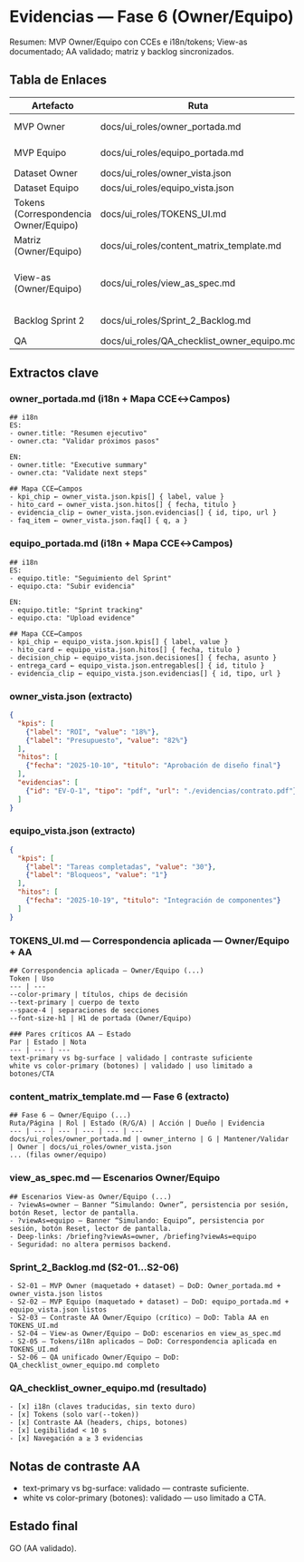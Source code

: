 # Evidencias — Fase 6 (Owner/Equipo)

Resumen: MVP Owner/Equipo con CCEs e i18n/tokens; View-as documentado; AA validado; matriz y backlog sincronizados.

## Tabla de Enlaces

| Artefacto | Ruta | Evidencia/Ancla |
|---|---|---|
| MVP Owner | docs/ui_roles/owner_portada.md | #mapa-cce↔campos |
| MVP Equipo | docs/ui_roles/equipo_portada.md | #mapa-cce↔campos |
| Dataset Owner | docs/ui_roles/owner_vista.json | — |
| Dataset Equipo | docs/ui_roles/equipo_vista.json | — |
| Tokens (Correspondencia Owner/Equipo) | docs/ui_roles/TOKENS_UI.md | #correspondencia-aplicada—owner/equipo |
| Matriz (Owner/Equipo) | docs/ui_roles/content_matrix_template.md | Sección “Fase 6 — Owner/Equipo” |
| View-as (Owner/Equipo) | docs/ui_roles/view_as_spec.md | #escenarios-owner · #escenarios-equipo |
| Backlog Sprint 2 | docs/ui_roles/Sprint_2_Backlog.md | #historias-s2-01-a-s2-06 |
| QA | docs/ui_roles/QA_checklist_owner_equipo.md | Checklist marcado |

## Extractos clave

### owner_portada.md (i18n + Mapa CCE↔Campos)

```
## i18n
ES:
- owner.title: "Resumen ejecutivo"
- owner.cta: "Validar próximos pasos"

EN:
- owner.title: "Executive summary"
- owner.cta: "Validate next steps"

## Mapa CCE↔Campos
- kpi_chip ← owner_vista.json.kpis[] { label, value }
- hito_card ← owner_vista.json.hitos[] { fecha, titulo }
- evidencia_clip ← owner_vista.json.evidencias[] { id, tipo, url }
- faq_item ← owner_vista.json.faq[] { q, a }
```

### equipo_portada.md (i18n + Mapa CCE↔Campos)

```
## i18n
ES:
- equipo.title: "Seguimiento del Sprint"
- equipo.cta: "Subir evidencia"

EN:
- equipo.title: "Sprint tracking"
- equipo.cta: "Upload evidence"

## Mapa CCE↔Campos
- kpi_chip ← equipo_vista.json.kpis[] { label, value }
- hito_card ← equipo_vista.json.hitos[] { fecha, titulo }
- decision_chip ← equipo_vista.json.decisiones[] { fecha, asunto }
- entrega_card ← equipo_vista.json.entregables[] { id, titulo }
- evidencia_clip ← equipo_vista.json.evidencias[] { id, tipo, url }
```

### owner_vista.json (extracto)

```json
{
  "kpis": [
    {"label": "ROI", "value": "18%"},
    {"label": "Presupuesto", "value": "82%"}
  ],
  "hitos": [
    {"fecha": "2025-10-10", "titulo": "Aprobación de diseño final"}
  ],
  "evidencias": [
    {"id": "EV-O-1", "tipo": "pdf", "url": "./evidencias/contrato.pdf"}
  ]
}
```

### equipo_vista.json (extracto)

```json
{
  "kpis": [
    {"label": "Tareas completadas", "value": "30"},
    {"label": "Bloqueos", "value": "1"}
  ],
  "hitos": [
    {"fecha": "2025-10-19", "titulo": "Integración de componentes"}
  ]
}
```

### TOKENS_UI.md — Correspondencia aplicada — Owner/Equipo + AA

```
## Correspondencia aplicada — Owner/Equipo (...)
Token | Uso
--- | ---
--color-primary | títulos, chips de decisión
--text-primary | cuerpo de texto
--space-4 | separaciones de secciones
--font-size-h1 | H1 de portada (Owner/Equipo)

### Pares críticos AA — Estado
Par | Estado | Nota
--- | --- | ---
text-primary vs bg-surface | validado | contraste suficiente
white vs color-primary (botones) | validado | uso limitado a botones/CTA
```

### content_matrix_template.md — Fase 6 (extracto)

```
## Fase 6 — Owner/Equipo (...)
Ruta/Página | Rol | Estado (R/G/A) | Acción | Dueño | Evidencia
--- | --- | --- | --- | --- | ---
docs/ui_roles/owner_portada.md | owner_interno | G | Mantener/Validar | Owner | docs/ui_roles/owner_vista.json
... (filas owner/equipo)
```

### view_as_spec.md — Escenarios Owner/Equipo

```
## Escenarios View-as Owner/Equipo (...)
- ?viewAs=owner — Banner “Simulando: Owner”, persistencia por sesión, botón Reset, lector de pantalla.
- ?viewAs=equipo — Banner “Simulando: Equipo”, persistencia por sesión, botón Reset, lector de pantalla.
- Deep-links: /briefing?viewAs=owner, /briefing?viewAs=equipo
- Seguridad: no altera permisos backend.
```

### Sprint_2_Backlog.md (S2-01…S2-06)

```
- S2-01 — MVP Owner (maquetado + dataset) — DoD: Owner_portada.md + owner_vista.json listos
- S2-02 — MVP Equipo (maquetado + dataset) — DoD: equipo_portada.md + equipo_vista.json listos
- S2-03 — Contraste AA Owner/Equipo (crítico) — DoD: Tabla AA en TOKENS_UI.md
- S2-04 — View-as Owner/Equipo — DoD: escenarios en view_as_spec.md
- S2-05 — Tokens/i18n aplicados — DoD: Correspondencia aplicada en TOKENS_UI.md
- S2-06 — QA unificado Owner/Equipo — DoD: QA_checklist_owner_equipo.md completo
```

### QA_checklist_owner_equipo.md (resultado)

```
- [x] i18n (claves traducidas, sin texto duro)
- [x] Tokens (solo var(--token))
- [x] Contraste AA (headers, chips, botones)
- [x] Legibilidad < 10 s
- [x] Navegación a ≥ 3 evidencias
```

## Notas de contraste AA
- text-primary vs bg-surface: validado — contraste suficiente.
- white vs color-primary (botones): validado — uso limitado a CTA.

## Estado final
GO (AA validado).
